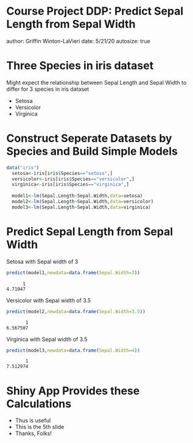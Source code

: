 Course Project DDP: Predict Sepal Length from Sepal Width
========================================================
author: Griffin Winton-LaVieri
date: 5/21/20
autosize: true

Three Species in iris dataset
========================================================
Might expect the relationship between Sepal Length and Sepal Width to differ for 3 species in iris dataset

- Setosa
- Versicolor
- Virginica


Construct Seperate Datasets by Species and Build Simple Models
========================================================


```r
data("iris")
  setosa<-iris[iris$Species=="setosa",]
  versicolor<-iris[iris$Species=="versicolor",]
  virginica<-iris[iris$Species=="virginica",]
  
  model1<-lm(Sepal.Length~Sepal.Width,data=setosa)
  model2<-lm(Sepal.Length~Sepal.Width,data=versicolor)
  model3<-lm(Sepal.Length~Sepal.Width,data=virginica)
```

Predict Sepal Length from Sepal Width
========================================================
Setosa with Sepal width of 3

```r
predict(model1,newdata=data.frame(Sepal.Width=3))
```

```
      1 
4.71047 
```
Versicolor with Sepal width of 3.5

```r
predict(model2,newdata=data.frame(Sepal.Width=3.5))
```

```
       1 
6.567507 
```
Virginica with Sepal width of 3.5

```r
predict(model3,newdata=data.frame(Sepal.Width=4))
```

```
       1 
7.512974 
```


Shiny App Provides these Calculations
==========================================
- Thus is useful
- This is the 5th slide
- Thanks, Folks!










